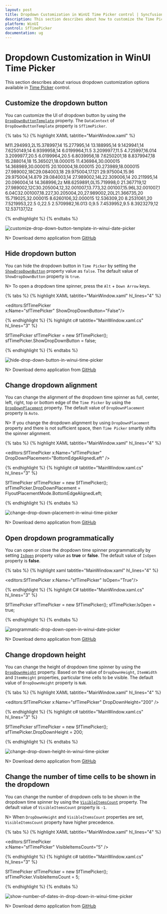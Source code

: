 ```yaml
---
layout: post
title: Dropdown Customization in WinUI Time Picker control | Syncfusion
description: This section describes about how to customize the Time Picker (SfTimePicker) control dropdown into WinUI application and its basic features.
platform: WinUI
control: SfTimePicker
documentation: ug
---
```


# Dropdown Customization in WinUI Time Picker

This section describes about various dropdown customization options available in [Time Picker](https://help.syncfusion.com/cr/winui/Syncfusion.UI.Xaml.Editors.SfTimePicker.html) control.

## Customize the dropdown button

You can customize the UI of dropdown button by using the [`DropDownButtonTemplate`](https://help.syncfusion.com/cr/winui/Syncfusion.UI.Xaml.Editors.SfDropDownBase.html#Syncfusion_UI_Xaml_Editors_SfDropDownBase_DropDownButtonTemplate) property. The `DataContext` of `DropDownButtonTemplate` property is `SfTimePicker`.

{% tabs %}
{% highlight XAML tabtitle="MainWindow.xaml" %}

<Grid>
    <Grid.Resources>
        <x:String x:Key="flight">M11.294993,2L15.378997,14 15.277995,14 13.188995,14 9.1429941,14 7.6250149,14 6.9399958,14 6.0199964,11.5 3.2099977,11.5 4.725997,16.014 3.2099977,20.5 6.0199964,20.5 6.8039956,18 7.6250201,18 8.8379947,18 15.288014,18 15.365021,18.000015 11.436984,30.000015 14.368989,30.000015 20.100004,18.000015 20.273989,18.000015 27.989002,18C29.084003,18 29.975004,17.121 29.975004,15.96 29.975004,14.879 29.084003,14 27.989002,14L22.309006,14 20.211995,14 20.096004,14 14.368996,2z M8.6259891,0L15.719998,0 21.367719,12 27.989002,12C30.205004,12,32.001007,13.773,32.001007,15.96L32.001007,16.04C32.001007,18.227,30.205004,20,27.989002,20L21.366735,20 15.719025,32.000015 8.6260106,32.000015 12.536309,20 8.2531061,20 7.5219953,22.5 0,22.5 2.5709982,16.013 0,9.5 7.4539952,9.5 8.3923279,12 12.537137,12z</x:String>
    </Grid.Resources>
    <editors:SfTimePicker
    x:Name="sfTimePicker" VerticalAlignment="Top" Width="180" Height="40"
    PlaceholderText="pick a travel time">
        <editors:SfTimePicker.DropDownButtonTemplate>
            <DataTemplate>
                <Grid>
                    <Path
                    Width="20"
                    Height="20"
                    Data="{StaticResource flight}"
                    Fill="{Binding Foreground, RelativeSource={RelativeSource Mode=TemplatedParent}}"
                    RenderTransformOrigin="0.5,0.5"
                    Stretch="Uniform" />
                </Grid>
            </DataTemplate>
        </editors:SfTimePicker.DropDownButtonTemplate>
    </editors:SfTimePicker>
</Grid>

{% endhighlight %}
{% endtabs %}

![customize-drop-down-button-template-in-winui-date-picker](Dropdown-Time-Spinner_images/customize-drop-down-button-template-in-winui-date-picker.png)

N> Download demo application from [GitHub](https://github.com/SyncfusionExamples/syncfusion-winui-tools-timepicker-examples/tree/main/Samples/SpinnerCustomUI)

## Hide dropdown button

You can hide the dropdown button in `Time Picker` by setting the [`ShowDropDownButton`](https://help.syncfusion.com/cr/winui/Syncfusion.UI.Xaml.Editors.SfDropDownBase.html#Syncfusion_UI_Xaml_Editors_SfDropDownBase_ShowDropDownButton) property value as `false`. The default value of `ShowDropDownButton` property is `true`.

N> To open a dropdown time spinner, press the `Alt` + `Down Arrow` keys.

{% tabs %}
{% highlight XAML tabtitle="MainWindow.xaml" hl_lines="4" %}

<editors:SfTimePicker  
                      x:Name="sfTimePicker"
                      ShowDropDownButton="False"/>

{% endhighlight %}
{% highlight c# tabtitle="MainWindow.xaml.cs" hl_lines="3" %}

SfTimePicker sfTimePicker = new SfTimePicker();
sfTimePicker.ShowDropDownButton = false;

{% endhighlight %}
{% endtabs %}

![hide-drop-down-button-in-winui-time-picker](Dropdown-Time-Spinner_images/hide-drop-down-button-in-winui-time-picker.png)

N> Download demo application from [GitHub](https://github.com/SyncfusionExamples/syncfusion-winui-tools-timepicker-examples/blob/main/Samples/ViewAndItemCustomization)

## Change dropdown alignment

You can change the alignment of the dropdown time spinner as full, center, left, right, top or bottom edge of the `Time Picker` by using the [`DropDownPlacement`](https://help.syncfusion.com/cr/winui/Syncfusion.UI.Xaml.Editors.SfDropDownBase.html#Syncfusion_UI_Xaml_Editors_SfDropDownBase_DropDownPlacement) property. The default value of `DropDownPlacement` property is `Auto`.

N> If you change the dropdown alignment by using `DropDownPlacement` property and there is not sufficient space, then `Time Picker` smartly shifts the spinner alignment.

{% tabs %}
{% highlight XAML tabtitle="MainWindow.xaml" hl_lines="4" %}

<editors:SfTimePicker 
                      x:Name="sfTimePicker"
                      DropDownPlacement="BottomEdgeAlignedLeft" />

{% endhighlight %}
{% highlight c# tabtitle="MainWindow.xaml.cs" hl_lines="3" %}

SfTimePicker sfTimePicker = new SfTimePicker();
sfTimePicker.DropDownPlacement = FlyoutPlacementMode.BottomEdgeAlignedLeft;

{% endhighlight %}
{% endtabs %}

![change-drop-down-placement-in-winui-time-picker](Dropdown-Time-Spinner_images/change-drop-down-placement-in-winui-time-picker.png)

N> Download demo application from [GitHub](https://github.com/SyncfusionExamples/syncfusion-winui-tools-timepicker-examples/blob/main/Samples/ViewAndItemCustomization)

## Open dropdown programmatically

You can open or close the dropdown time spinner programmatically by setting [`IsOpen`](https://help.syncfusion.com/cr/winui/Syncfusion.UI.Xaml.Editors.SfDropDownBase.html#Syncfusion_UI_Xaml_Editors_SfDropDownBase_IsOpen) property value as **true** or **false**. The default value of `IsOpen` property is **false**.

{% tabs %}
{% highlight xaml tabtitle="MainWindow.xaml" hl_lines="4" %}

<editors:SfTimePicker 
                      x:Name="sfTimePicker"
                      IsOpen="True"/>

{% endhighlight %}
{% highlight C# tabtitle="MainWindow.xaml.cs" hl_lines="3" %}

SfTimePicker sfTimePicker = new SfTimePicker();
sfTimePicker.IsOpen = true;

{% endhighlight %}
{% endtabs %}

![programmatic-drop-down-open-in-winui-date-picker](Dropdown-Time-Spinner_images/programmatic-drop-down-open-in-winui-date-picker.png)

N> Download demo application from [GitHub](https://github.com/SyncfusionExamples/syncfusion-winui-tools-timepicker-examples/tree/main/Samples/Localization)

## Change dropdown height

You can change the height of dropdown time spinner by using the [`DropDownHeight`](https://help.syncfusion.com/cr/winui/Syncfusion.UI.Xaml.Editors.SfDropDownBase.html#Syncfusion_UI_Xaml_Editors_SfDropDownBase_DropDownHeight) property. Based on the value of `DropDownHeight`, `ItemWidth` and `ItemHeight` properties, particular time cells to be visible. The default value of `DropDownHeight` property is `NaN`.

{% tabs %}
{% highlight XAML tabtitle="MainWindow.xaml" hl_lines="4" %}

<editors:SfTimePicker 
                      x:Name="sfTimePicker"
                      DropDownHeight="200" />

{% endhighlight %}
{% highlight c# tabtitle="MainWindow.xaml.cs" hl_lines="3" %}

SfTimePicker sfTimePicker = new SfTimePicker();
sfTimePicker.DropDownHeight = 200;

{% endhighlight %}
{% endtabs %}

![change-drop-down-height-in-winui-time-picker](Dropdown-Time-Spinner_images/change-drop-down-height-in-winui-time-picker.gif)

N> Download demo application from [GitHub](https://github.com/SyncfusionExamples/syncfusion-winui-tools-timepicker-examples/blob/main/Samples/ViewAndItemCustomization)

## Change the number of time cells to be shown in the dropdown

You can change the number of dropdown cells to be shown in the dropdown time spinner by using the [`VisibleItemsCount`](https://help.syncfusion.com/cr/winui/Syncfusion.UI.Xaml.Editors.SfTimePicker.html#Syncfusion_UI_Xaml_Editors_SfTimePicker_VisibleItemsCount) property. The default value of `VisibleItemsCount` property is `-1`.

N> When `DropDownHeight` and `VisibleItemsCount` properties are set, `VisibleItemsCount` property have higher precedence.

{% tabs %}
{% highlight XAML tabtitle="MainWindow.xaml" hl_lines="4" %}

<editors:SfTimePicker  
                      x:Name="sfTimePicker"
                      VisibleItemsCount="5" />

{% endhighlight %}
{% highlight c# tabtitle="MainWindow.xaml.cs" hl_lines="3" %}

SfTimePicker sfTimePicker = new SfTimePicker();
sfTimePicker.VisibleItemsCount = 5;

{% endhighlight %}
{% endtabs %}

![show-number-of-dates-in-drop-down-in-winui-time-picker](Dropdown-Time-Spinner_images/show-number-of-dates-in-drop-down-in-winui-time-picker.png)

N> Download demo application from [GitHub](https://github.com/SyncfusionExamples/syncfusion-winui-tools-timepicker-examples/blob/main/Samples/TimeRestriction)